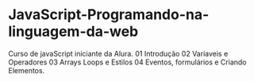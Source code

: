 # JavaScript-Programando-na-linguagem-da-web
Curso de javaScript iniciante da Alura. 
01 Introdução
02 Variaveis e Operadores
03 Arrays Loops e Estilos
04 Eventos, formulários e Criando Elementos.
